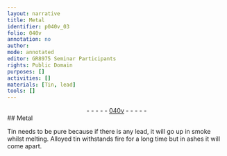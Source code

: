 ```yaml
---
layout: narrative
title: Metal
identifier: p040v_03
folio: 040v
annotation: no
author:
mode: annotated
editor: GR8975 Seminar Participants
rights: Public Domain
purposes: []
activities: []
materials: [Tin, lead]
tools: []
---
```


 <div class="folio" align="center">- - - - - <a href="http://gallica.bnf.fr/ark:/12148/btv1b10500001g/f86.image" target="_blank">040v</a> - - - - - </div>  
## Metal

 
<span class="material">Tin</span> needs to be pure because if there is any <span class="material">lead</span>, it will go up in smoke whilst melting. Alloyed tin withstands fire for a long time but in ashes it will come apart.
 